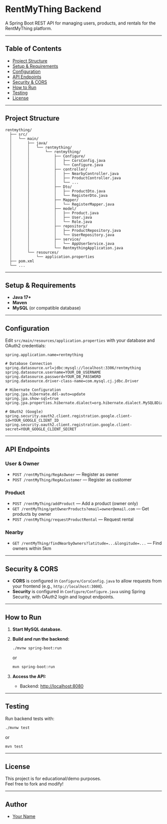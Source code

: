 # RentMyThing Backend

A Spring Boot REST API for managing users, products, and rentals for the RentMyThing platform.

---

## Table of Contents

- [Project Structure](#project-structure)
- [Setup & Requirements](#setup--requirements)
- [Configuration](#configuration)
- [API Endpoints](#api-endpoints)
- [Security & CORS](#security--cors)
- [How to Run](#how-to-run)
- [Testing](#testing)
- [License](#license)

---

## Project Structure

```
rentmything/
  ├── src/
  │   └── main/
  │       ├── java/
  │       │   └── rentmything/
  │       │       └── rentmything/
  │       │           ├── Configure/
  │       │           │   ├── CorsConfig.java
  │       │           │   └── Configure.java
  │       │           ├── controller/
  │       │           │   ├── NearbyController.java
  │       │           │   ├── ProductController.java
  │       │           │   └── ...
  │       │           ├── Dto/
  │       │           │   ├── ProductDto.java
  │       │           │   └── RegisterDto.java
  │       │           ├── Mapper/
  │       │           │   └── RegisterMapper.java
  │       │           ├── model/
  │       │           │   ├── Product.java
  │       │           │   ├── User.java
  │       │           │   └── Role.java
  │       │           ├── repository/
  │       │           │   ├── ProductRepository.java
  │       │           │   └── UserRepository.java
  │       │           ├── service/
  │       │           │   └── AppUserService.java
  │       │           └── RentmythingApplication.java
  │       └── resources/
  │           └── application.properties
  ├── pom.xml
  └── ...
```

---

## Setup & Requirements

- **Java 17+**
- **Maven**
- **MySQL** (or compatible database)

---

## Configuration

Edit `src/main/resources/application.properties` with your database and OAuth2 credentials:

```properties
spring.application.name=rentmything

# Database Connection
spring.datasource.url=jdbc:mysql://localhost:3306/rentmything
spring.datasource.username=YOUR_DB_USERNAME
spring.datasource.password=YOUR_DB_PASSWORD
spring.datasource.driver-class-name=com.mysql.cj.jdbc.Driver

# Hibernate Configuration
spring.jpa.hibernate.ddl-auto=update
spring.jpa.show-sql=true
spring.jpa.properties.hibernate.dialect=org.hibernate.dialect.MySQL8Dialect

# OAuth2 (Google)
spring.security.oauth2.client.registration.google.client-id=YOUR_GOOGLE_CLIENT_ID
spring.security.oauth2.client.registration.google.client-secret=YOUR_GOOGLE_CLIENT_SECRET
```

---

## API Endpoints

### User & Owner

- `POST /rentMyThing/RegAsOwner` — Register as owner
- `POST /rentMyThing/RegAsCustomer` — Register as customer

### Product

- `POST /rentMyThing/addProduct` — Add a product (owner only)
- `GET /rentMyThing/getOwnerProducts?email=owner@email.com` — Get products by owner
- `POST /rentMyThing/requestProductRental` — Request rental

### Nearby

- `GET /rentMyThing/findNearbyOwners?latitude=...&longitude=...` — Find owners within 5km

---

## Security & CORS

- **CORS** is configured in `Configure/CorsConfig.java` to allow requests from your frontend (e.g., `http://localhost:3000`).
- **Security** is configured in `Configure/Configure.java` using Spring Security, with OAuth2 login and logout endpoints.

---

## How to Run

1. **Start MySQL database.**
2. **Build and run the backend:**
   ```sh
   ./mvnw spring-boot:run
   ```
   or
   ```sh
   mvn spring-boot:run
   ```

3. **Access the API:**  
   - Backend: [http://localhost:8080](http://localhost:8080)

---

## Testing

Run backend tests with:
```sh
./mvnw test
```
or
```sh
mvn test
```

---

## License

This project is for educational/demo purposes.  
Feel free to fork and modify!

---

## Author

- [Your Name](https://github.com/yourusername)
